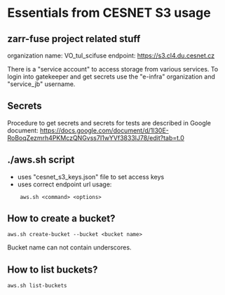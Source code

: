 # Essentials from CESNET S3 usage

## zarr-fuse project related stuff

organization name: VO_tul_scifuse
endpoint: https://s3.cl4.du.cesnet.cz

There is a "service account" to access storage from various services.
To login into gatekeeper and get secrets use the "e-infra" organization and "service_jb" username.

## Secrets
Procedure to get secrets and secrets for tests are described in Google document:
https://docs.google.com/document/d/1l30E-RoBoqZezmrh4PKMczQNGvss7I1wYVf3833lJ78/edit?tab=t.0

## ./aws.sh script
- uses "cesnet_s3_keys.json" file to set access keys
- uses correct endpoint url
usage:
```
    aws.sh <command> <options>
```

## How to create a bucket?
```
aws.sh create-bucket --bucket <bucket name>
```
Bucket name can not contain underscores.

## How to list buckets?
```
aws.sh list-buckets
```

